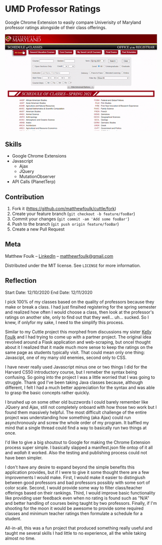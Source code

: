 # UMD Professor Ratings

Google Chrome Extension to easily compare Univerisity of Maryland professor
ratings alongside of their class offerings.

![](images/demonstration01.gif)

## Skills

- Google Chrome Extensions
- Javascript
    - Ajax
    - JQuery
    - MutationObserver
- API Calls (PlanetTerp)

## Contribution

1. Fork it (<https://github.com/matthewfoulk/cuttle/fork>)
2. Create your feature branch (`git checkout -b feature/fooBar`)
3. Commit your changes (`git commit -am 'Add some fooBar'`)
4. Push to the branch (`git push origin feature/fooBar`)
5. Create a new Pull Request

## Meta

Matthew Foulk – [LinkedIn](https://www.linkedin.com/in/matthew-foulk-a7a24318a/) – matthewrfoulk@gmail.com

Distributed under the MIT license. See ``LICENSE`` for more information.

## Reflection

Start Date: 12/10/2020
End Date: 12/11/2020

I pick 100% of my classes based on the quality of professors because 
they make or break a class. I had just finsihed registering for the 
spring semester and realized how often I would choose a class, then 
look at the professor's ratings on another site, only to find out that
they well... uh... sucked. So I knew, if onlyfor my sake, I need to the 
simplify this process.

Similar to my Cuttle project this morphed from discussions my sister
[Kelly Foulk](https://github.com/klfoulk16) and I had trying to come up 
with a partner project. The original idea revolved around a Flask 
application and web-scraping, but onceI thought about it I realized 
that it made much more sense to keep the ratings on the same page as 
students typically visit. That could mean only one thing: Javascipt,
one of my many old enemies, second only to CSS.

I have never really used Javascript minus one or two things I did 
for the Harvard CS50 introductory course, but I remeber the syntax
being confusing. So going into the project I was a little worried that
I was going to struggle. Thank god I've been taking Java classes
because, although different, I felt I had a much better appreciation
for the syntax and was able to grasp the basic concepts rather 
quickly.

I brushed up on some other old buzzwords I could barely remember like
JQuery and Ajax, still not completely onboard with how those two work
but I found them massively helpful. The most difficult challenge of 
the entire project was understanding how something (aka Ajax) could
run asynchronously and screw the whole order of my program. It baffled
my mind that a single thread could find a way to basically run two
things at once. 

I'd like to give a big shoutout to Google for making the Chrome
Extension process super simple. I basically slapped a manifest.json
file ontop of it all and *wallah* it worked. Also the testing and 
publishing process could not have been simpler.

I don't have any desire to expand beyond the simple benefits this
application provides, but if I were to give it some thought there 
are a few improvements I would make. First, I would make it easier
to distingiush between good professors and bad professors possibly
with some sort of color scale. Second, I would provide some way to
filter class/teacher offerings based on their rankings. Third, I 
would improve basic functionality like providing user feedback even
when no rating is found such as "N/A" and better handling of courses
being taught by two professors. Finally, if I'm shooting for the moon
it would be awesome to provide some required classes and minimum teacher
ratings then formulate a schedule for a student.

All-in-all, this was a fun project that produced something really useful
and taught me several skills I had little to no experience, all the while
taking almost no time.
